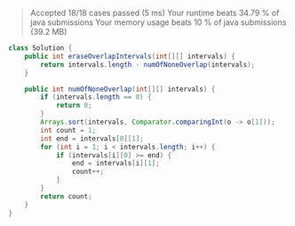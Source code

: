 > Accepted
18/18 cases passed (5 ms)
Your runtime beats 34.79 % of java submissions
Your memory usage beats 10 % of java submissions (39.2 MB)

```java
class Solution {
    public int eraseOverlapIntervals(int[][] intervals) {
        return intervals.length - numOfNoneOverlap(intervals);
    }

    public int numOfNoneOverlap(int[][] intervals) {
        if (intervals.length == 0) {
            return 0;
        }
        Arrays.sort(intervals, Comparator.comparingInt(o -> o[1]));
        int count = 1;
        int end = intervals[0][1];
        for (int i = 1; i < intervals.length; i++) {
            if (intervals[i][0] >= end) {
                end = intervals[i][1];
                count++;
            }
        }
        return count;
    }
}
```